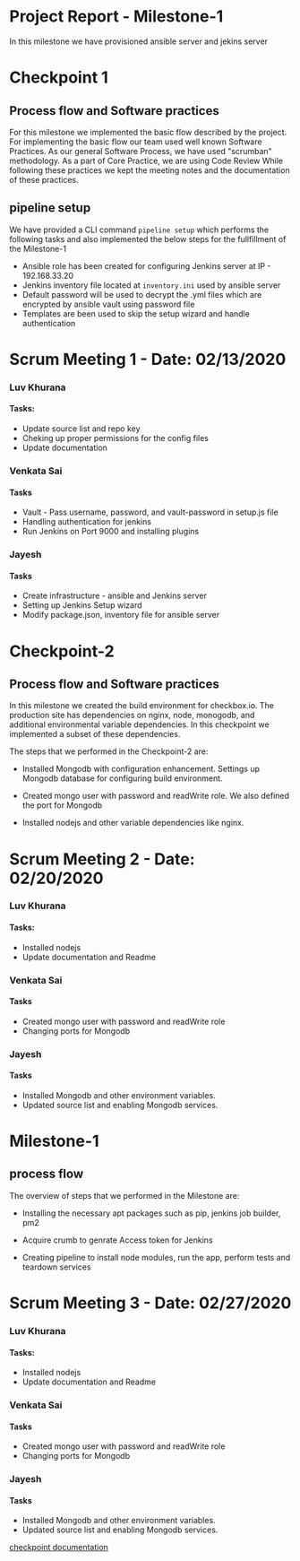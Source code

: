 # Project Report - Milestone-1

In this milestone we have provisioned ansible server and jekins server

# Checkpoint 1

## Process flow and Software practices

For this milestone we implemented the basic flow described by the project. For implementing the basic flow our team used well known Software Practices. As our general Software Process, we have used "scrumban" methodology. As a part of Core Practice, we are using Code Review While following these practices we kept the meeting notes and the documentation of these practices.


## pipeline setup

We have provided a CLI command `pipeline setup` which performs the following tasks and also implemented the below steps for the fullfillment of the Milestone-1
* Ansible role has been created for configuring Jenkins server at IP - 192.168.33.20
* Jenkins inventory file located at `inventory.ini` used by ansible server
* Default password will be used to decrypt the .yml files which are encrypted by ansible vault using password file
* Templates are been used to skip the setup wizard and handle authentication



# Scrum Meeting 1 - Date: 02/13/2020

### Luv Khurana

#### Tasks:

* Update source list and repo key
* Cheking up proper permissions for the config files
* Update documentation

### Venkata Sai

#### Tasks

* Vault - Pass username, password, and vault-password in setup.js file
* Handling authentication for jenkins
* Run Jenkins on Port 9000 and installing plugins


### Jayesh

#### Tasks  

* Create infrastructure - ansible and Jenkins server
* Setting up Jenkins Setup wizard
* Modify package.json, inventory file for ansible server


# Checkpoint-2

## Process flow and Software practices

In this milestone we created the build environment for checkbox.io. The production site has dependencies on nginx, node, monogodb, and additional environmental variable dependencies. In this checkpoint we implemented a subset of these dependencies.


The steps that we performed in the Checkpoint-2  are:

* Installed Mongodb  with configuration enhancement. Settings up Mongodb database for configuring build environment.

* Created mongo user with password and readWrite role. We also defined the port for Mongodb

* Installed nodejs and other variable dependencies like nginx.



# Scrum Meeting 2 - Date: 02/20/2020

### Luv Khurana

#### Tasks:

* Installed nodejs
* Update documentation and Readme

### Venkata Sai

#### Tasks

* Created mongo user with password and readWrite role
* Changing ports for Mongodb


### Jayesh

#### Tasks  

* Installed Mongodb and other environment variables.
* Updated source list and enabling Mongodb services.



# Milestone-1

## process flow

The overview of steps that we performed in the Milestone are:

* Installing the necessary apt packages such as pip, jenkins job builder, pm2

* Acquire crumb to genrate Access token for Jenkins

* Creating pipeline to install node modules, run the app, perform tests and teardown services


# Scrum Meeting 3 - Date: 02/27/2020

### Luv Khurana

#### Tasks:

* Installed nodejs
* Update documentation and Readme

### Venkata Sai

#### Tasks

* Created mongo user with password and readWrite role
* Changing ports for Mongodb

### Jayesh

#### Tasks  

* Installed Mongodb and other environment variables.
* Updated source list and enabling Mongodb services.


[checkpoint documentation](/checkpoint.md)









